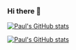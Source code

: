 ### Hi there 👋

[![Paul's GitHub stats](https://github-readme-stats.vercel.app/api?username=pololot64&count_private=true&include_all_commits=true&role=OWNER,COLLABORATOR)](https://github.com/anuraghazra/github-readme-stats)


[![Paul's GitHub stats](https://github-readme-stats-git-master-rstaa-rickstaa.vercel.app/api?username=pololot64&count_private=true&include_all_commits=true&role=OWNER)](https://github.com/anuraghazra/github-readme-stats)
